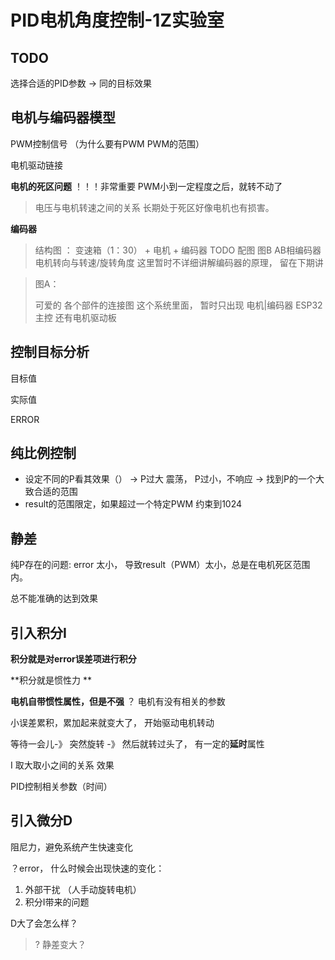 # PID电机角度控制-1Z实验室



## TODO

选择合适的PID参数 -> 同的目标效果



## 电机与编码器模型

PWM控制信号 （为什么要有PWM PWM的范围）

电机驱动链接

**电机的死区问题** ！！！非常重要  PWM小到一定程度之后，就转不动了
> 电压与电机转速之间的关系 
> 长期处于死区好像电机也有损害。

**编码器**
> 结构图 ： 变速箱（1：30） + 电机 + 编码器
> TODO 配图 图B
AB相编码器 电机转向与转速/旋转角度
这里暂时不详细讲解编码器的原理， 留在下期讲

> 图A：
>
> 可爱的 各个部件的连接图
> 这个系统里面， 暂时只出现 电机|编码器 ESP32主控 还有电机驱动板
>  



## 控制目标分析

目标值

实际值

ERROR

 

## 纯比例控制



* 设定不同的P看其效果（） -> P过大 震荡， P过小，不响应 -> 找到P的一个大致合适的范围
* result的范围限定，如果超过一个特定PWM 约束到1024 



## 静差

纯P存在的问题:  error 太小， 导致result（PWM）太小，总是在电机死区范围内。

总不能准确的达到效果



## 引入积分I

**积分就是对error误差项进行积分**

**积分就是惯性力  **

**电机自带惯性属性，但是不强** ？ 电机有没有相关的参数

小误差累积，累加起来就变大了， 开始驱动电机转动

等待一会儿-》 突然旋转 -》 然后就转过头了， 有一定的**延时**属性



I 取大取小之间的关系  效果



PID控制相关参数（时间）





## 引入微分D



阻尼力，避免系统产生快速变化

？error， 什么时候会出现快速的变化：

1. 外部干扰 （人手动旋转电机）
2. 积分I带来的问题



D大了会怎么样？

> ? 静差变大？


